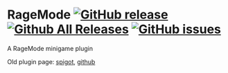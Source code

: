 # RageMode [![GitHub release](https://img.shields.io/github/release/montlikadani/RageMode.svg)](https://github.com/montlikadani/RageMode/releases) [![Github All Releases](https://img.shields.io/github/downloads/montlikadani/RageMode/total.svg)](https://github.com/montlikadani/RageMode/releases) [![GitHub issues](https://img.shields.io/github/issues/montlikadani/RageMode.svg)](https://github.com/montlikadani/RageMode/issues)
A RageMode minigame plugin

Old plugin page: [spigot](https://www.spigotmc.org/resources/12690/), [github](https://github.com/KWStudios/RageMode)
